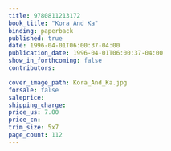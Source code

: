 ```yaml
---
title: 9780811213172
book_title: "Kora And Ka"
binding: paperback
published: true
date: 1996-04-01T06:00:37-04:00
publication_date: 1996-04-01T06:00:37-04:00
show_in_forthcoming: false
contributors:

cover_image_path: Kora_And_Ka.jpg
forsale: false
saleprice:
shipping_charge:
price_us: 7.00
price_cn:
trim_size: 5x7
page_count: 112
---
```


